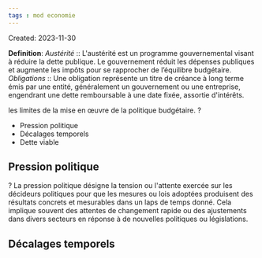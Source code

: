 ```yaml
---
tags : mod economie
---
```

Created: 2023-11-30

**Definition**:
*Austérité* :: L'austérité est un programme gouvernemental visant à réduire la dette publique. Le gouvernement réduit les dépenses publiques et augmente les impôts pour se rapprocher de l’équilibre budgétaire.
*Obligations* :: Une obligation représente un titre de créance à long terme émis par une entité, généralement un gouvernement ou une entreprise, engendrant une dette remboursable à une date fixée, assortie d'intérêts.

les limites de la mise en œuvre de la politique budgétaire.
?
-  Pression politique
-  Décalages temporels
-  Dette viable

## Pression politique
?
La pression politique désigne la tension ou l'attente exercée sur les décideurs politiques pour que les mesures ou lois adoptées produisent des résultats concrets et mesurables dans un laps de temps donné. Cela implique souvent des attentes de changement rapide ou des ajustements dans divers secteurs en réponse à de nouvelles politiques ou législations.

## Décalages temporels
